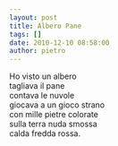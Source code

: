 ```yaml
---
layout: post
title: Albero Pane
tags: []
date: 2010-12-10 08:58:00
author: pietro
---
```

Ho visto un albero<br/>tagliava il pane<br/>contava le nuvole<br/>giocava a un gioco strano<br/>con mille pietre colorate<br/>sulla terra nuda smossa<br/>calda fredda rossa.<br/>
